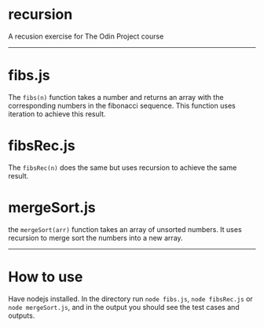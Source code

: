 # recursion
A recusion exercise for The Odin Project course

---
# fibs.js
The `fibs(n)` function takes a number and returns an array with the corresponding numbers in the fibonacci sequence. This function uses iteration to achieve this result.

# fibsRec.js
The `fibsRec(n)` does the same but uses recursion to achieve the same result.

# mergeSort.js
the `mergeSort(arr)` function takes an array of unsorted numbers. It uses recursion to merge sort the numbers into a new array.

---
# How to use
Have nodejs installed. In the directory run `node fibs.js`, `node fibsRec.js` or `node mergeSort.js`, and in the output you should see the test cases and outputs.
